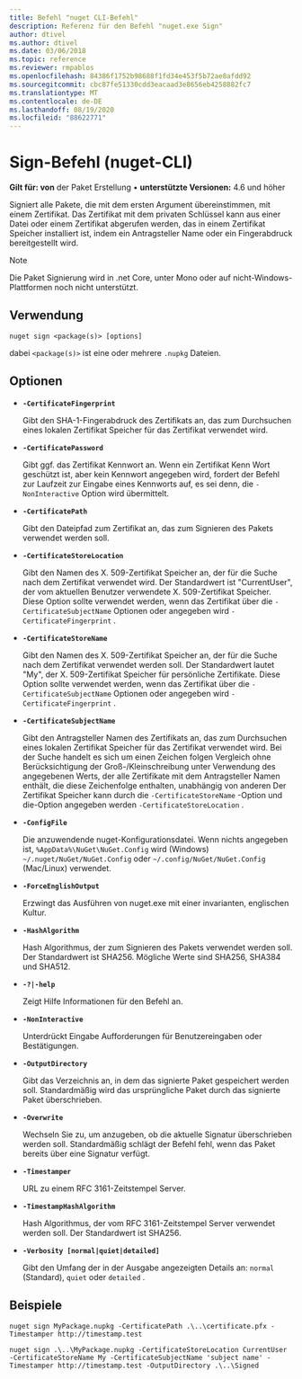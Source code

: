 ```yaml
---
title: Befehl "nuget CLI-Befehl"
description: Referenz für den Befehl "nuget.exe Sign"
author: dtivel
ms.author: dtivel
ms.date: 03/06/2018
ms.topic: reference
ms.reviewer: rmpablos
ms.openlocfilehash: 84386f1752b98688f1fd34e453f5b72ae8afdd92
ms.sourcegitcommit: cbc87fe51330cdd3eacaad3e8656eb4258882fc7
ms.translationtype: MT
ms.contentlocale: de-DE
ms.lasthandoff: 08/19/2020
ms.locfileid: "88622771"
---
```

# <a name="sign-command-nuget-cli"></a>Sign-Befehl (nuget-CLI)

**Gilt für: von** der Paket Erstellung &bullet; **unterstützte Versionen:** 4.6 und höher

Signiert alle Pakete, die mit dem ersten Argument übereinstimmen, mit einem Zertifikat. Das Zertifikat mit dem privaten Schlüssel kann aus einer Datei oder einem Zertifikat abgerufen werden, das in einem Zertifikat Speicher installiert ist, indem ein Antragsteller Name oder ein Fingerabdruck bereitgestellt wird.

> [!Note]
> Die Paket Signierung wird in .net Core, unter Mono oder auf nicht-Windows-Plattformen noch nicht unterstützt.

## <a name="usage"></a>Verwendung

```cli
nuget sign <package(s)> [options]
```

dabei `<package(s)>` ist eine oder mehrere `.nupkg` Dateien.

## <a name="options"></a>Optionen

- **`-CertificateFingerprint`**

  Gibt den SHA-1-Fingerabdruck des Zertifikats an, das zum Durchsuchen eines lokalen Zertifikat Speicher für das Zertifikat verwendet wird.

- **`-CertificatePassword`**

  Gibt ggf. das Zertifikat Kennwort an. Wenn ein Zertifikat Kenn Wort geschützt ist, aber kein Kennwort angegeben wird, fordert der Befehl zur Laufzeit zur Eingabe eines Kennworts auf, es sei denn, die `-NonInteractive` Option wird übermittelt.

- **`-CertificatePath`**

  Gibt den Dateipfad zum Zertifikat an, das zum Signieren des Pakets verwendet werden soll.

- **`-CertificateStoreLocation`**

  Gibt den Namen des X. 509-Zertifikat Speicher an, der für die Suche nach dem Zertifikat verwendet wird. Der Standardwert ist "CurrentUser", der vom aktuellen Benutzer verwendete X. 509-Zertifikat Speicher. Diese Option sollte verwendet werden, wenn das Zertifikat über die `-CertificateSubjectName` Optionen oder angegeben wird `-CertificateFingerprint` .

- **`-CertificateStoreName`**

  Gibt den Namen des X. 509-Zertifikat Speicher an, der für die Suche nach dem Zertifikat verwendet werden soll. Der Standardwert lautet "My", der X. 509-Zertifikat Speicher für persönliche Zertifikate. Diese Option sollte verwendet werden, wenn das Zertifikat über die `-CertificateSubjectName` Optionen oder angegeben wird `-CertificateFingerprint` .

- **`-CertificateSubjectName`**

  Gibt den Antragsteller Namen des Zertifikats an, das zum Durchsuchen eines lokalen Zertifikat Speicher für das Zertifikat verwendet wird.  Bei der Suche handelt es sich um einen Zeichen folgen Vergleich ohne Berücksichtigung der Groß-/Kleinschreibung unter Verwendung des angegebenen Werts, der alle Zertifikate mit dem Antragsteller Namen enthält, die diese Zeichenfolge enthalten, unabhängig von anderen  Der Zertifikat Speicher kann durch die `-CertificateStoreName` -Option und die-Option angegeben werden `-CertificateStoreLocation` .

- **`-ConfigFile`**

  Die anzuwendende nuget-Konfigurationsdatei. Wenn nichts angegeben ist, `%AppData%\NuGet\NuGet.Config` wird (Windows) `~/.nuget/NuGet/NuGet.Config` oder `~/.config/NuGet/NuGet.Config` (Mac/Linux) verwendet.

- **`-ForceEnglishOutput`**

  Erzwingt das Ausführen von nuget.exe mit einer invarianten, englischen Kultur.

- **`-HashAlgorithm`**

  Hash Algorithmus, der zum Signieren des Pakets verwendet werden soll. Der Standardwert ist SHA256. Mögliche Werte sind SHA256, SHA384 und SHA512.

- **`-?|-help`**

  Zeigt Hilfe Informationen für den Befehl an.

- **`-NonInteractive`**

  Unterdrückt Eingabe Aufforderungen für Benutzereingaben oder Bestätigungen.

- **`-OutputDirectory`**

  Gibt das Verzeichnis an, in dem das signierte Paket gespeichert werden soll. Standardmäßig wird das ursprüngliche Paket durch das signierte Paket überschrieben.

- **`-Overwrite`**

  Wechseln Sie zu, um anzugeben, ob die aktuelle Signatur überschrieben werden soll. Standardmäßig schlägt der Befehl fehl, wenn das Paket bereits über eine Signatur verfügt.

- **`-Timestamper`**

  URL zu einem RFC 3161-Zeitstempel Server.

- **`-TimestampHashAlgorithm`**

  Hash Algorithmus, der vom RFC 3161-Zeitstempel Server verwendet werden soll. Der Standardwert ist SHA256.

- **`-Verbosity [normal|quiet|detailed]`**

  Gibt den Umfang der in der Ausgabe angezeigten Details an: `normal` (Standard), `quiet` oder `detailed` .

## <a name="examples"></a>Beispiele

```cli
nuget sign MyPackage.nupkg -CertificatePath .\..\certificate.pfx -Timestamper http://timestamp.test

nuget sign .\..\MyPackage.nupkg -CertificateStoreLocation CurrentUser -CertificateStoreName My -CertificateSubjectName 'subject name' -Timestamper http://timestamp.test -OutputDirectory .\..\Signed
```
